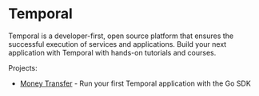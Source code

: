 # Temporal

Temporal is a developer-first, open source platform that ensures the successful execution of services and applications.
Build your next application with Temporal with hands-on tutorials and courses.

Projects:

- [Money Transfer](https://learn.temporal.io/getting_started/go/first_program_in_go/) - Run your first Temporal
  application with the Go SDK
